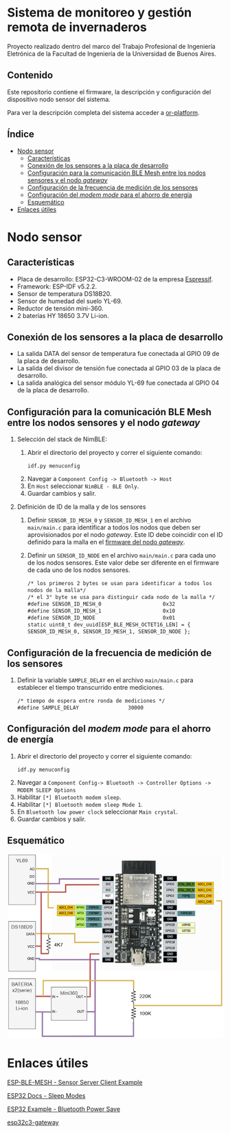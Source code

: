 # Sistema de monitoreo y gestión remota de invernaderos 

Proyecto realizado dentro del marco del Trabajo Profesional de Ingeniería Eletrónica de la Facultad de Ingeniería de la Universidad de Buenos Aires.

## Contenido 
Este repositorio contiene el firmware, la descripción y configuración del dispositivo nodo sensor del sistema. 

Para ver la descripción completa del sistema acceder a [or-platform](https://github.com/matiasvinas/or-platform). 

## Índice
- [Nodo sensor](#nodo-sensor)
    - [Características](#características)
    - [Conexión de los sensores a la placa de desarrollo](#conexión-de-los-sensores-a-la-placa-de-desarrollo)
    - [Configuración para la comunicación BLE Mesh entre los nodos sensores y el nodo *gateway*](#configuración-para-la-comunicación-ble-mesh-entre-los-nodos-sensores-y-el-nodo-gateway)
    - [Configuración de la frecuencia de medición de los sensores](#configuración-de-la-frecuencia-de-medición-de-los-sensores)
    - [Configuración del *modem mode* para el ahorro de energía](#configuración-del-modem-mode-para-el-ahorro-de-energía)
    - [Esquemático](#esquemático)
- [Enlaces útiles](#enlaces-útiles)

# Nodo sensor

## Características
- Placa de desarrollo: ESP32-C3-WROOM-02 de la empresa [Espressif](https://www.espressif.com/).
- Framework: ESP-IDF v5.2.2.
- Sensor de temperatura DS18B20.
- Sensor de humedad del suelo YL-69.
- Reductor de tensión mini-360.
- 2 baterías HY 18650 3.7V Li-ion.
## Conexión de los sensores a la placa de desarrollo

- La salida DATA del sensor de temperatura fue conectada al GPIO 09 de la placa de desarrollo.
- La salida del divisor de tensión fue conectada al GPIO 03 de la placa de desarrollo.
- La salida analógica del sensor módulo YL-69 fue conectada al GPIO 04 de la placa de desarrollo.

## Configuración para la comunicación BLE Mesh entre los nodos sensores y el nodo *gateway*
1. Selección del stack de NimBLE:
    1. Abrir el directorio del proyecto y correr el siguiente comando:
        ```
        idf.py menuconfig
        ```
    2. Navegar a `Component Config -> Bluetooth -> Host`
    3. En `Host` seleccionar `NimBLE - BLE Only`.
    4. Guardar cambios y salir.

2. Definición de ID de la malla y de los sensores
    1. Definir `SENSOR_ID_MESH_0` y `SENSOR_ID_MESH_1` en el archivo `main/main.c` para identificar a todos los nodos que deben ser aprovisionados por el nodo *gateway*. Este ID debe coincidir con el ID definido para la malla en el [firmware del nodo *gateway*](https://github.com/matiasvinas/esp32c3-gateway).

    2. Definir un `SENSOR_ID_NODE` en el archivo `main/main.c` para cada uno de los nodos sensores. Este valor debe ser diferente en el firmware de cada uno de los nodos sensores. 
        ```
        /* los primeros 2 bytes se usan para identificar a todos los nodos de la malla*/
        /* el 3° byte se usa para distinguir cada nodo de la malla */
        #define SENSOR_ID_MESH_0                    0x32    
        #define SENSOR_ID_MESH_1                    0x10
        #define SENSOR_ID_NODE      				0x01
        static uint8_t dev_uuid[ESP_BLE_MESH_OCTET16_LEN] = { SENSOR_ID_MESH_0, SENSOR_ID_MESH_1, SENSOR_ID_NODE };
        ```

## Configuración de la frecuencia de medición de los sensores

1. Definir la variable `SAMPLE_DELAY` en el archivo `main/main.c` para establecer el tiempo transcurrido entre mediciones.
    ```
    /* tiempo de espera entre ronda de mediciones */
    #define SAMPLE_DELAY                30000
    ```
    
## Configuración del *modem mode* para el ahorro de energía

1. Abrir el directorio del proyecto y correr el siguiente comando:
    ```
    idf.py menuconfig
    ```
2. Navegar a `Component Config-> Bluetooth -> Controller Options -> MODEM SLEEP Options`
3. Habilitar `[*] Bluetooth modem sleep`.
4. Habilitar `[*] Bluetooth modem sleep Mode 1`.
5. En `Bluetooth low power clock` seleccionar `Main crystal`.
6. Guardar cambios y salir.

## Esquemático
![Diagrama del dispositivo Sensor](images/sensor_diagram.png)

# Enlaces útiles

[ESP-BLE-MESH - Sensor Server Client Example](https://github.com/espressif/esp-idf/blob/master/examples/bluetooth/esp_ble_mesh/sensor_models/sensor_client/README.md)

[ESP32 Docs - Sleep Modes ](https://docs.espressif.com/projects/esp-idf/en/stable/esp32/api-reference/system/sleep_modes.html)

[ESP32 Example - Bluetooth Power Save](https://github.com/espressif/esp-idf/blob/v5.4.1/examples/bluetooth/nimble/power_save/README.md)

[esp32c3-gateway](https://github.com/matiasvinas/esp32c3-gateway)